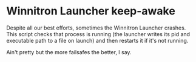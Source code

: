 # Winnitron Launcher keep-awake

Despite all our best efforts, sometimes the Winnitron Launcher crashes. This script checks that process is running (the launcher writes its pid and executable path to a file on launch) and then restarts it if it's not running.

Ain't pretty but the more failsafes the better, I say.

